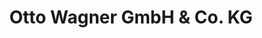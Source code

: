 ---
title: "Otto Wagner GmbH & Co. KG"
url: /freudenstadt/otto-wagner-gmbh-und-co-kg/
shop: Eisenwaren
---